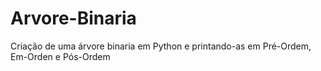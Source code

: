 # Arvore-Binaria
Criação de uma árvore binaria em Python e printando-as em Pré-Ordem, Em-Orden e Pós-Ordem
